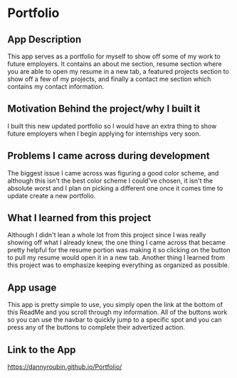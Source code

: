 # Portfolio

## App Description 
This app serves as a portfolio for myself to show off some of my work to future employers. It contains an about me section, resume section where you are able to open my resume in a new tab, a featured projects section to show off a few of my projects, and finally a contact me section which contains my contact information.

## Motivation Behind the project/why I built it
I built this new updated portfolio so I would have an extra thing to show future employers when I begin applying for internships very soon.

## Problems I came across during development
The biggest issue I came across was figuring a good color scheme, and although this isn't the best color scheme I could've chosen, it isn't the absolute worst and I plan on picking a different one once it comes time to update create a new portfolio.

## What I learned from this project
Although I didn't lean a whole lot from this project since I was really showing off what I already knew, the one thing I came across that became pretty helpful for the resume portion was making it so clicking on the button to pull my resume would open it in a new tab. Another thing I learned from this project was to emphasize keeping everything as organized as possible.

## App usage
This app is pretty simple to use, you simply open the link at the bottom of this ReadMe and you scroll through my information. All of the buttons work so you can use the navbar to quickly jump to a specific spot and you can press any of the buttons to complete their advertized action.


## Link to the App
https://dannyroubin.github.io/Portfolio/
